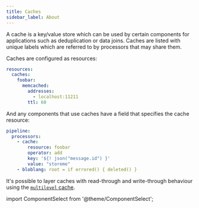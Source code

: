 ```yaml
---
title: Caches
sidebar_label: About
---
```


A cache is a key/value store which can be used by certain components for applications such as deduplication or data joins. Caches are listed with unique labels which are referred to by processors that may share them.

Caches are configured as resources:

```yaml
resources:
  caches:
    foobar:
      memcached:
        addresses:
          - localhost:11211
        ttl: 60
```

And any components that use caches have a field that specifies the cache resource:

```yaml
pipeline:
  processors:
    - cache:
        resource: foobar
        operator: add
        key: '${! json("message.id") }'
        value: "storeme"
    - bloblang: root = if errored() { deleted() }
```

It's possible to layer caches with read-through and write-through behaviour
using the [`multilevel` cache][multilevel-cache].

import ComponentSelect from '@theme/ComponentSelect';

<ComponentSelect type="caches"></ComponentSelect>

[multilevel-cache]: /docs/components/caches/multilevel